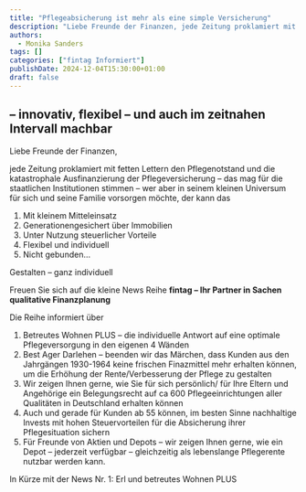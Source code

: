 ```yaml
---
title: "Pflegeabsicherung ist mehr als eine simple Versicherung"
description: "Liebe Freunde der Finanzen, jede Zeitung proklamiert mit fetten Lettern den Pflegenotstand und die ..."
authors:
  - Monika Sanders
tags: []
categories: ["fintag Informiert"]
publishDate: 2024-12-04T15:30:00+01:00
draft: false
---
```

## – innovativ, flexibel – und auch im zeitnahen Intervall machbar

Liebe Freunde der Finanzen,

jede Zeitung proklamiert mit fetten Lettern den Pflegenotstand und die katastrophale Ausfinanzierung der
Pflegeversicherung – das mag für die staatlichen Institutionen stimmen – wer aber in seinem kleinen Universum
für sich und seine Familie vorsorgen möchte, der kann das

1. Mit kleinem Mitteleinsatz
2. Generationengesichert über Immobilien
3. Unter Nutzung steuerlicher Vorteile
4. Flexibel und individuell
5. Nicht gebunden…

Gestalten – ganz individuell

Freuen Sie sich auf die kleine News Reihe **fintag – Ihr Partner in Sachen qualitative Finanzplanung**

Die Reihe informiert über

1. Betreutes Wohnen PLUS – die individuelle Antwort auf eine optimale Pflegeversorgung in den eigenen 4 Wänden
2. Best Ager Darlehen – beenden wir das Märchen, dass Kunden aus den Jahrgängen 1930-1964 keine frischen Finazmittel mehr erhalten können, um die Erhöhung der Rente/Verbesserung der Pflege zu gestalten
3. Wir zeigen Ihnen gerne, wie Sie für sich persönlich/ für Ihre Eltern und Angehörige ein Belegungsrecht auf ca 600 Pflegeeinrichtungen aller Qualitäten in Deutschland erhalten können
4. Auch und gerade für Kunden ab 55 können, im besten Sinne nachhaltige Invests mit hohen Steuervorteilen für die Absicherung ihrer Pflegesituation sichern
5. Für Freunde von Aktien und Depots – wir zeigen Ihnen gerne, wie ein Depot – jederzeit verfügbar – gleichzeitig als lebenslange Pflegerente nutzbar werden kann.

In Kürze mit der News Nr. 1: Erl und betreutes Wohnen PLUS
